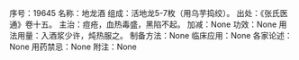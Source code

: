 序号：19645
名称：地龙酒
组成：活地龙5-7枚（用乌芋捣绞）。
出处：《张氏医通》卷十五。
主治：痘疮，血热毒盛，黑陷不起。
加减：None
功效：None
用法用量：入酒浆少许，炖热服之。
制备方法：None
临床应用：None
各家论述：None
用药禁忌：None
附注：None
